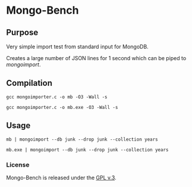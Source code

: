 
# Mongo-Bench

## Purpose

Very simple import test from standard input for MongoDB.

Creates a large number of JSON lines for 1 second which can be piped to *mongoimport*.


## Compilation

`gcc mongoimporter.c -o mb -O3 -Wall -s`

`gcc mongoimporter.c -o mb.exe -O3 -Wall -s`


## Usage

`mb | mongoimport --db junk --drop junk --collection years`
	
`mb.exe | mongoimport --db junk --drop junk --collection years`


### License

Mongo-Bench is released under the [GPL v.3](https://www.gnu.org/licenses/gpl-3.0.html).
